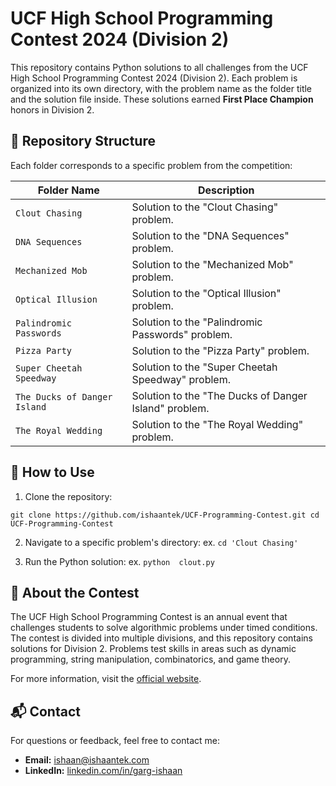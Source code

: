 # UCF High School Programming Contest 2024 (Division 2)

This repository contains Python solutions to all challenges from the UCF High School Programming Contest 2024 (Division 2). Each problem is organized into its own directory, with the problem name as the folder title and the solution file inside. These solutions earned **First Place Champion** honors in Division 2.

## 📂 **Repository Structure**

Each folder corresponds to a specific problem from the competition:


| Folder Name                 | Description                      |
|-----------------------------|----------------------------------|
| `Clout Chasing`             | Solution to the "Clout Chasing" problem. |
| `DNA Sequences`             | Solution to the "DNA Sequences" problem. |
| `Mechanized Mob`            | Solution to the "Mechanized Mob" problem. |
| `Optical Illusion`          | Solution to the "Optical Illusion" problem. |
| `Palindromic Passwords`     | Solution to the "Palindromic Passwords" problem. |
| `Pizza Party`               | Solution to the "Pizza Party" problem. |
| `Super Cheetah Speedway`    | Solution to the "Super Cheetah Speedway" problem. |
| `The Ducks of Danger Island`| Solution to the "The Ducks of Danger Island" problem. |
| `The Royal Wedding`         | Solution to the "The Royal Wedding" problem. |

## 🚀 **How to Use**

1. Clone the repository:

`git clone https://github.com/ishaantek/UCF-Programming-Contest.git cd UCF-Programming-Contest`

  

2. Navigate to a specific problem's directory:
ex. `cd 'Clout Chasing'`

  
3. Run the Python solution:
ex. `python  clout.py`
  

## 📜 **About the Contest**

The UCF High School Programming Contest is an annual event that challenges students to solve algorithmic problems under timed conditions. The contest is divided into multiple divisions, and this repository contains solutions for Division 2. Problems test skills in areas such as dynamic programming, string manipulation, combinatorics, and game theory.

  

For more information, visit the [official website](https://hspt.ucfprogrammingteam.org/index.php).

## 📬 **Contact**

  

For questions or feedback, feel free to contact me:

-  **Email:**  [ishaan@ishaantek.com](mailto:ishaan@ishaantek.com)
-  **LinkedIn:**  [linkedin.com/in/garg-ishaan](https://www.linkedin.com/in/garg-ishaan)